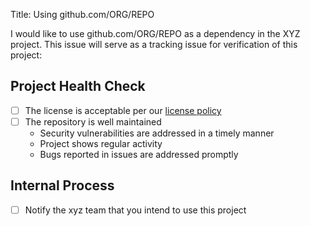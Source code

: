 Title: Using github.com/ORG/REPO

I would like to use github.com/ORG/REPO as a dependency in the XYZ project. This issue will serve as a tracking issue for verification of this project:

## Project Health Check

- [ ] The license is acceptable per our [license policy](docs/license-policy.md)
- [ ] The repository is well maintained
   - Security vulnerabilities are addressed in a timely manner
   - Project shows regular activity
   - Bugs reported in issues are addressed promptly

## Internal Process

- [ ] Notify the xyz team that you intend to use this project
